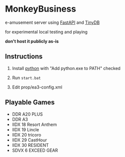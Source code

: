 # MonkeyBusiness

e-amusement server using [FastAPI](https://github.com/tiangolo/fastapi) and [TinyDB](https://github.com/msiemens/tinydb)

for experimental local testing and playing

**don't host it publicly as-is**

## Instructions

1. Install [python](https://www.python.org/ftp/python/3.10.8/python-3.10.8-amd64.exe) with "Add python.exe to PATH" checked

1. Run `start.bat`

1. Edit prop/ea3-config.xml

## Playable Games

- DDR A20 PLUS
- DDR A3
- IIDX 18 Resort Anthem
- IIDX 19 Lincle
- IIDX 20 tricoro
- IIDX 29 CastHour
- IIDX 30 RESIDENT
- SDVX 6 EXCEED GEAR
